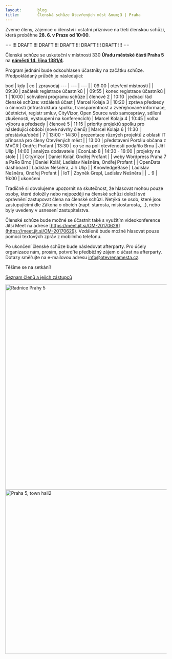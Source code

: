```yaml
---
layout:       blog
title:        Členská schůze Otevřených měst &num;3 | Praha
---
```

Zveme členy, zájemce o členství i ostatní příznivce na třetí členskou schůzi, která proběhne **28. 6. v Praze od 10:00**.

== !!! DRAFT !!! DRAFT !!! DRAFT !!! DRAFT !!! DRAFT !!! ==

Členská schůze se uskutečnı́ v místnosti 330 **Úřadu městské části Praha 5** na **[náměstí 14. října 1381/4](https://www.openstreetmap.org/?mlat=50.07301&mlon=14.40707#map=17/50.07301/14.40707)**.

Program jednání bude odsouhlasen účastníky na začátku schůze. Předpokládaný průběh je následující:

bod | kdy | co | zpravodaj
--- | --- | --- |
 | 09:00 | otevření místnosti |
 | 09:30 | začátek registrace účastníků |
 | 09:55 | konec registrace účastníků |
1 | 10:00 | schválení programu schůze | členové
2 | 10:10 | jednacı́ řád členské schůze: vzdálená účast | Marcel Kolaja
3 | 10:20 | zpráva předsedy o činnosti (infrastruktura spolku, transparentnost a zveřejňované informace, účetnictví, registr smluv, CityVizor, Open Source web samosprávy, sdílení zkušeností, vystoupení na konferencích) | Marcel Kolaja
4 | 10:45 | volba výboru a předsedy | členové
5 | 11:15 | priority projektů spolku pro následující období (nové návrhy členů) | Marcel Kolaja
6 | 11:30 | přestávka/oběd |
7 | 13:00 - 14:30 | prezentace různých projektů z oblastí IT přínosná pro členy Otevřených měst |
 | 13:00 | představení Portálu občana z MVČR | Ondřej Profant
 | 13:30 | co se na poli otevřenosti podařilo Brnu | Jiří Ulip
 | 14:00 | analýza dodavatele | EconLab
8 | 14:30 - 16:00 | projekty na stole |
 | | CityVizor | Daniel Kolář, Ondřej Profant
 | | weby Wordpress Praha 7 a PaRo Brno | Daniel Kolář, Ladislav Nešněra, Ondřej Profant
 | | OpenData dashboard | Ladislav Nešněra, Jiří Ulip
 | | KnowledgeBase | Ladislav Nešněra, Ondřej Profant
 | | IoT | Zbyněk Grepl, Ladislav Nešněra
 | | ..
9 | 16:00 | ukončení

Tradičně si dovolujeme upozornit na skutečnost, že hlasovat mohou pouze osoby, které doložily nebo nejpozději na členské schůzi doložı́ své oprávněnı́ zastupovat člena na členské schůzi. Netýká se osob, které jsou zastupujı́cı́mi dle Zákona o obcı́ch (např. starosta, mı́stostarosta,...), nebo byly uvedeny v usnesenı́ zastupitelstva.

Členské schůze bude možné se účastnit také s využitı́m videokonference Jitsi Meet na adrese [https://meet.jit.si/OM-20170629](https://meet.jit.si/OM-20170629). Vzdáleně bude možné hlasovat pouze pomocı́ textových zpráv z mobilnı́ho telefonu.

Po ukončenı́ členské schůze bude následovat afterparty. Pro účely organizace nám, prosı́m, potvrd’te předběžný zájem o účast na afterparty. Dotazy směřujte na e-mailovou adresu  [info@otevrenamesta.cz](mailto:info@otevrenamesta.cz).

Těšíme se na setkání!



[Seznam členů a jejich zástupců](http://www.otevrenamesta.cz/clenstvi/#Seznam_členů)


<p><a href="https://commons.wikimedia.org/wiki/File:Praha_5,_town_hall2.jpg"><img src="https://upload.wikimedia.org/wikipedia/commons/thumb/d/dd/Praha_5%2C_town_hall2.jpg/640px-Praha_5%2C_town_hall2.jpg" alt="Radnice Prahy 5" width="640"></a><br><a title="Od Jan Záruba [GFDL (http://www.gnu.org/copyleft/fdl.html), CC-BY-SA-3.0 (http://creativecommons.org/licenses/by-sa/3.0/) nebo CC BY-SA 2.5 (https://creativecommons.org/licenses/by-sa/2.5)], z Wikimedia Commons" href="https://commons.wikimedia.org/wiki/File:Praha_5,_town_hall2.jpg"><img width="512" alt="Praha 5, town hall2" src="https://upload.wikimedia.org/wikipedia/commons/thumb/d/dd/Praha_5%2C_town_hall2.jpg/512px-Praha_5%2C_town_hall2.jpg"></a></p>